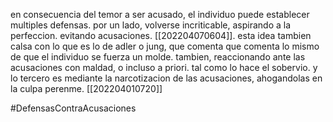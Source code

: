 en consecuencia del temor a ser acusado, el individuo puede establecer multiples defensas. por un lado, volverse incriticable, aspirando a la perfeccion. evitando acusaciones. [[202204070604]]. esta idea tambien calsa con lo que es lo de adler o jung, que comenta que comenta lo mismo de que el individuo se fuerza un molde. tambien, reaccionando ante  las acusaciones con maldad, o incluso a priori. tal como lo hace el sobervio.  y lo tercero es mediante la narcotizacion de las acusaciones, ahogandolas en la culpa perenme. [[202204010720]]

#DefensasContraAcusaciones